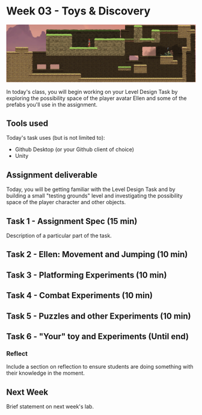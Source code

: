 # Week 03 - Toys & Discovery
![An image of the starting "testing grounds" scene](images/testinggrounds.png)

In today's class, you will begin working on your Level Design Task by exploring the possibility space of the player avatar Ellen and some of the prefabs you'll use in the assignment.

## Tools used
Today's task uses (but is not limited to):

* Github Desktop (or your Github client of choice)
* Unity

## Assignment deliverable
Today, you will be getting familiar with the Level Design Task and by building a small "testing grounds" level and investigating the possibility space of the player character and other objects.

## Task 1 - Assignment Spec (15 min)
Description of a particular part of the task.

## Task 2 - Ellen: Movement and Jumping (10 min)

## Task 3 - Platforming Experiments (10 min)

## Task 4 - Combat Experiments (10 min)

## Task 5 - Puzzles and other Experiments (10 min)

## Task 6 - "Your" toy and Experiments (Until end)

### Reflect
Include a section on reflection to ensure students are doing something with their knowledge in the moment.

## Next Week
Brief statement on next week's lab.
